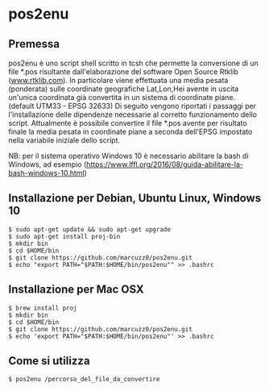 # pos2enu
## Premessa
pos2enu è uno script shell scritto in tcsh che permette la conversione di un file *.pos risultante dall'elaborazione del software Open Source Rtklib (www.rtklib.com).
In particolare viene effettuata una media pesata (ponderata) sulle coordinate geografiche Lat,Lon,Hei avente in uscita un'unica
coordinata già convertita in un sistema di coordinate piane. (default UTM33 - EPSG 32633)
Di seguito vengono riportati i passaggi per l'installazione delle dipendenze necessarie al corretto funzionamento dello script.
Attualmente è possibile convertire il file *.pos avente per risultato finale la media pesata in coordinate piane a seconda dell'EPSG impostato nella variabile iniziale dello script.

NB: per il sistema operativo Windows 10 è necessario abilitare la bash di Windows, ad esempio (https://www.lffl.org/2016/08/guida-abilitare-la-bash-windows-10.html)

## Installazione per Debian, Ubuntu Linux, Windows 10
```
$ sudo apt-get update && sudo apt-get upgrade
$ sudo apt-get install proj-bin
$ mkdir bin
$ cd $HOME/bin
$ git clone https://github.com/marcuzz0/pos2enu.git
$ echo "export PATH="$PATH:$HOME/bin/pos2enu"" >> .bashrc
```

## Installazione per Mac OSX
```
$ brew install proj
$ mkdir bin
$ cd $HOME/bin
$ git clone https://github.com/marcuzz0/pos2enu.git
$ echo 'export PATH="$PATH:$HOME/bin/pos2enu"' >> .bashrc
````

## Come si utilizza
```
$ pos2enu /percorso_del_file_da_convertire
```
